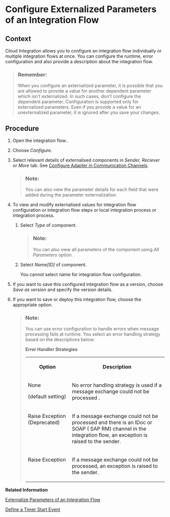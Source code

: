 <!-- loio462a4782db7b485b94ffce5b6fe22c31 -->

# Configure Externalized Parameters of an Integration Flow



## Context

Cloud Integration allows you to configure an integration flow individually or multiple integration flows at once. You can configure the runtime, error configuration and also provide a description about the integration flow.

> ### Remember:  
> When you configure an externalized parameter, it is possible that you are allowed to provide a value for another dependent parameter which isn't externalized. In such cases, don't configure the dependent parameter. Configuration is supported only for externalized parameters. Even if you provide a value for an unexternalized parameter, it is ignored after you save your changes.



## Procedure

1.  Open the integration flow..

2.  Choose *Configure*.

3.  Select relevant details of externalised components in *Sender, Reciever* or *More* tab. See [Configure Adapter in Communication Channels](https://help.sap.com/viewer/368c481cd6954bdfa5d0435479fd4eaf/Cloud/en-US/1f066330e8314324bf3ebe3b6adc21b2.html).

    > ### Note:  
    > You can also view the parameter details for each field that were added during the parameter externalization.

4.  To view and modify externalised values for integration flow configuration or integration flow steps or local integration process or integration process.

    1.  Select *Type* of component.

        > ### Note:  
        > You can also view all parameters of the component using *All Parameters* option.

    2.  Select *Name\[ID\]* of component.

        You cannot select name for integration flow configuration.


5.  If you want to save this configured integration flow as a version, choose *Save as version* and specify the version details.

6.  If you want to save or deploy this integration flow, choose the appropriate option.

    > ### Note:  
    > You can use error configuration to handle errors when message processing fails at runtime. You select an error handling strategy based on the descriptions below:
    > 
    > **Error Handler Strategies**
    > 
    > 
    > <table>
    > <tr>
    > <th valign="top">
    > 
    > Option
    > 
    > </th>
    > <th valign="top">
    > 
    > Description
    > 
    > </th>
    > </tr>
    > <tr>
    > <td valign="top">
    > 
    > None
    > 
    > \(default setting\)
    > 
    > </td>
    > <td valign="top">
    > 
    > No error handling strategy is used if a message exchange could not be processed .
    > 
    > </td>
    > </tr>
    > <tr>
    > <td valign="top">
    > 
    > Raise Exception \(Deprecated\)
    > 
    > </td>
    > <td valign="top">
    > 
    > If a message exchange could not be processed and there is an IDoc or SOAP \( SAP RM\) channel in the integration flow, an exception is raised to the sender.
    > 
    > </td>
    > </tr>
    > <tr>
    > <td valign="top">
    > 
    > Raise Exception
    > 
    > </td>
    > <td valign="top">
    > 
    > If a message exchange could not be processed, an exception is raised to the sender.
    > 
    > </td>
    > </tr>
    > </table>


**Related Information**  


[Externalize Parameters of an Integration Flow](externalize-parameters-of-an-integration-flow-45b2a07.md "")

[Define a Timer Start Event](define-a-timer-start-event-ae14ad7.md "You can configure an integration flow to automatically start and run on a particular schedule.")


